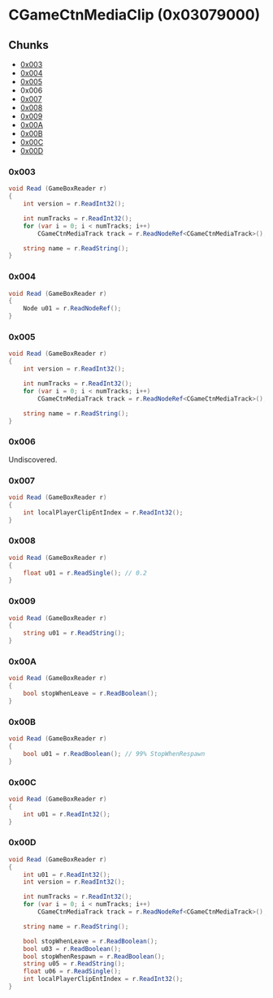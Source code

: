 # CGameCtnMediaClip (0x03079000)

## Chunks

- [0x003](#0x003)
- [0x004](#0x004)
- [0x005](#0x005)
- 0x006
- [0x007](#0x007)
- [0x008](#0x008)
- [0x009](#0x009)
- [0x00A](#0x00A)
- [0x00B](#0x00B)
- [0x00C](#0x00C)
- [0x00D](#0x00d)

### 0x003

```cs
void Read (GameBoxReader r)
{
    int version = r.ReadInt32();

    int numTracks = r.ReadInt32();
    for (var i = 0; i < numTracks; i++)
        CGameCtnMediaTrack track = r.ReadNodeRef<CGameCtnMediaTrack>();

    string name = r.ReadString();
}
```

### 0x004

```cs
void Read (GameBoxReader r)
{
    Node u01 = r.ReadNodeRef();
}
```

### 0x005

```cs
void Read (GameBoxReader r)
{
    int version = r.ReadInt32();

    int numTracks = r.ReadInt32();
    for (var i = 0; i < numTracks; i++)
        CGameCtnMediaTrack track = r.ReadNodeRef<CGameCtnMediaTrack>();

    string name = r.ReadString();
}
```

### 0x006

Undiscovered.

### 0x007

```cs
void Read (GameBoxReader r)
{
    int localPlayerClipEntIndex = r.ReadInt32();
}
```

### 0x008

```cs
void Read (GameBoxReader r)
{
    float u01 = r.ReadSingle(); // 0.2
}
```

### 0x009

```cs
void Read (GameBoxReader r)
{
    string u01 = r.ReadString();
}
```

### 0x00A

```cs
void Read (GameBoxReader r)
{
    bool stopWhenLeave = r.ReadBoolean();
}
```

### 0x00B

```cs
void Read (GameBoxReader r)
{
    bool u01 = r.ReadBoolean(); // 99% StopWhenRespawn
}
```

### 0x00C

```cs
void Read (GameBoxReader r)
{
    int u01 = r.ReadInt32();
}
```

### 0x00D

```cs
void Read (GameBoxReader r)
{
    int u01 = r.ReadInt32();
    int version = r.ReadInt32();

    int numTracks = r.ReadInt32();
    for (var i = 0; i < numTracks; i++)
        CGameCtnMediaTrack track = r.ReadNodeRef<CGameCtnMediaTrack>();

    string name = r.ReadString();

    bool stopWhenLeave = r.ReadBoolean();
    bool u03 = r.ReadBoolean();
    bool stopWhenRespawn = r.ReadBoolean();
    string u05 = r.ReadString();
    float u06 = r.ReadSingle();
    int localPlayerClipEntIndex = r.ReadInt32();
}
```
